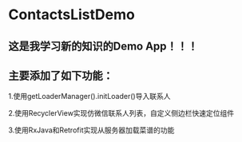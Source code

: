 # ContactsListDemo

<h2>这是我学习新的知识的Demo App！！！</h2>
<h2>主要添加了如下功能：</h2>
<p>1.使用getLoaderManager().initLoader()导入联系人</p>
<p>2.使用RecyclerView实现仿微信联系人列表，自定义侧边栏快速定位组件</p>
<p>3.使用RxJava和Retrofit实现从服务器加载菜谱的功能</p>
